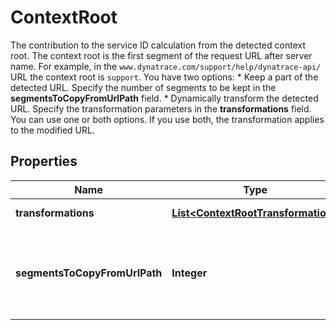 

# ContextRoot

The contribution to the service ID calculation from the detected context root.    The context root is the first segment of the request URL after server name. For example, in the `www.dynatrace.com/support/help/dynatrace-api/` URL the context root is `support`.   You have two options:  * Keep a part of the detected URL. Specify the number of segments to be kept in the **segmentsToCopyFromUrlPath** field.  * Dynamically transform the detected URL. Specify the transformation parameters in the **transformations** field.   You can use one or both options. If you use both, the transformation applies to the modified URL.

## Properties

| Name | Type | Description | Notes |
|------------ | ------------- | ------------- | -------------|
|**transformations** | [**List&lt;ContextRootTransformation&gt;**](ContextRootTransformation.md) | Transformations to be applied to the detected value. |  [optional] |
|**segmentsToCopyFromUrlPath** | **Integer** | The number of segments of the URL to be kept.   The URL is divided by slashes (&#x60;/&#x60;), the indexing starts with 1 at context root.   For example, if you specify &#x60;2&#x60; for the &#x60;www.dynatrace.com/support/help/dynatrace-api/&#x60; URL, the value of &#x60;support/help&#x60; is used. |  [optional] |



